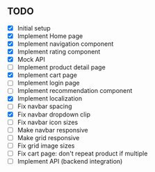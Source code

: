 ## TODO
- [x] Initial setup
- [x] Implement Home page
- [x] Implement navigation component
- [x] Implement rating component
- [x] Mock API
- [ ] Implement product detail page
- [x] Implement cart page
- [ ] Implement login page
- [ ] Implement recommendation component
- [x] Implement localization
- [ ] Fix navbar spacing
- [x] Fix navbar dropdown clip
- [ ] Fix navbar icon sizes
- [ ] Make navbar responsive
- [ ] Make grid responsive
- [ ] Fix grid image sizes
- [ ] Fix cart page: don't repeat product if multiple
- [ ] Implement API (backend integration)
